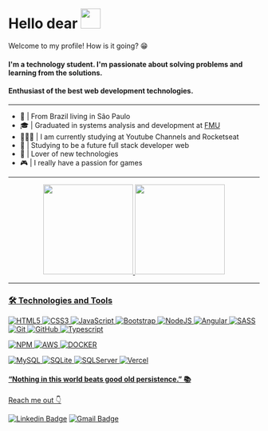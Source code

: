 # Hello dear <img src="https://raw.githubusercontent.com/MartinHeinz/MartinHeinz/master/wave.gif"  width="40px" height="40px">
Welcome to my profile! How is it going? 😁

#### I'm a technology student. I'm passionate about solving problems and learning from the solutions.

#### Enthusiast of the best web development technologies.
------------
-  📍 | From Brazil living in São Paulo
- 🎓 | Graduated in systems analysis and development at [FMU](https://portal.fmu.br/)
- 👨🏻‍💻 | I am currently studying at Youtube Channels and Rocketseat
-   🧠 | Studying to be a future full stack developer web
- 💙 | Lover of new technologies
- 🎮 | I really have a passion for games

-------

<div align="center">
  <a href="https://github.com/FelipeSantanaa">
  <img height="180em" src="https://github-readme-stats.vercel.app/api?username=FelipeSantanaa&show_icons=true&theme=highcontrast&include_all_commits=true&count_private=true"/>
  <img height="180em" src="https://github-readme-stats.vercel.app/api/top-langs/?username=FelipeSantanaa&layout=compact&langs_count=7&theme=highcontrast"/>
</div>

-------

 ### 🛠️ Technologies and Tools
![HTML5](https://img.shields.io/badge/html5-%23E34F26.svg?style=for-the-badge&logo=html5&logoColor=white)
![CSS3](https://img.shields.io/badge/css3-%231572B6.svg?style=for-the-badge&logo=css3&logoColor=white)
![JavaScript](https://img.shields.io/badge/javascript-%23323330.svg?style=for-the-badge&logo=javascript&logoColor=%23F7DF1E)
![Bootstrap](https://img.shields.io/badge/bootstrap-purple?style=for-the-badge&logo=bootstrap&logoColor=white)
![NodeJS](https://img.shields.io/badge/node.js-6DA55F?style=for-the-badge&logo=node.js&logoColor=white)
![Angular](https://img.shields.io/badge/angular-%23DD0031.svg?style=for-the-badge&logo=angular&logoColor=white)
![SASS](https://img.shields.io/badge/SASS-hotpink.svg?style=for-the-badge&logo=SASS&logoColor=white)
![Git](https://img.shields.io/badge/git-%23F05033.svg?style=for-the-badge&logo=git&logoColor=white)
![GitHub](https://img.shields.io/badge/github-%23121011.svg?style=for-the-badge&logo=github&logoColor=white)
![Typescript](https://img.shields.io/badge/typescript-%23404d59.svg?style=for-the-badge&logo=express&lo)
  
![NPM](https://img.shields.io/badge/NPM-%23000000.svg?style=for-the-badge&logo=npm&logoColor=white)
![AWS](https://img.shields.io/badge/aws-black?style=for-the-badge&logo=aws&logoColor=white)
![DOCKER](https://img.shields.io/badge/docker-black?style=for-the-badge&logo=docker&logoColor=white)
  
![MySQL](https://img.shields.io/badge/mysql-%2300f.svg?style=for-the-badge&logo=mysql&logoColor=white)
![SQLite](https://img.shields.io/badge/sqlite-%2307405e.svg?style=for-the-badge&logo=sqlite&logoColor=white)
![SQLServer](https://img.shields.io/badge/sqlserver-%234ea94b.svg?style=for-the-badge&logo=sqlserver&logoColor=white)
![Vercel](https://img.shields.io/badge/vercel-%23000000.svg?style=for-the-badge&logo=vercel&logoColor=white)
  
  
#### “Nothing in this world beats good old persistence.” 📚

Reach me out 👇

[![Linkedin Badge](https://img.shields.io/badge/-LinkedIn-blue?style=flat-square&logo=Linkedin&logoColor=white&link=https://www.linkedin.com/in/felipe-santana-alves/)](https://www.linkedin.com/in/felipe-santana-alves/)
[![Gmail Badge](https://img.shields.io/badge/-felipe008_@hotmail.com-6633cc?style=flat-square&logo=Gmail&logoColor=white&link=mailto:felipe008_@hotmail.com)](mailto:felipe008_@hotmail.com)
 
